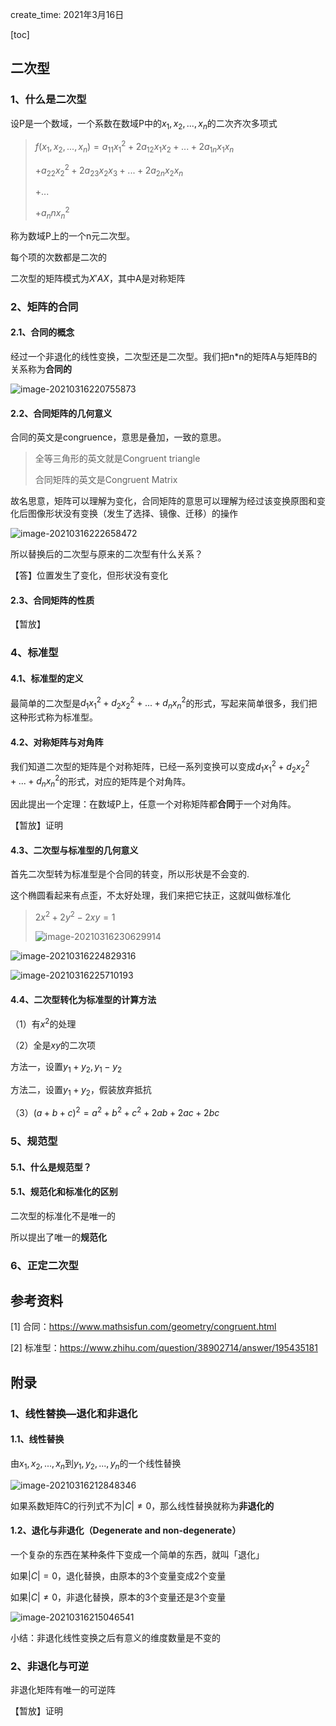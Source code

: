create_time: 2021年3月16日

[toc]

## 二次型

### 1、什么是二次型

设P是一个数域，一个系数在数域P中的$x_1,x_2,...,x_n$的二次齐次多项式

> $f(x_1,x_2,...,x_n) = a_{11}x^2_1 + 2a_{12}x_1x_2 + ...+2a_{1n}x_1x_n$
>
> $+a_{22}x^2_2 + 2a_{23}x_2x_3+...+2a_{2n}x_2x_n$
>
> +...
>
> +$a_nnx^2_n$

称为数域P上的一个n元二次型。

每个项的次数都是二次的

二次型的矩阵模式为$X'AX$，其中A是对称矩阵



### 2、矩阵的合同

#### 2.1、合同的概念

经过一个非退化的线性变换，二次型还是二次型。我们把n*n的矩阵A与矩阵B的关系称为**合同的**

![image-20210316220755873](C:\Users\lalalala\mathProject\math\高等代数\images\矩阵合同.jpg)



#### 2.2、合同矩阵的几何意义

合同的英文是congruence，意思是叠加，一致的意思。

> 全等三角形的英文就是Congruent triangle
>
> 合同矩阵的英文是Congruent Matrix

故名思意，矩阵可以理解为变化，合同矩阵的意思可以理解为经过该变换原图和变化后图像形状没有变换（发生了选择、镜像、迁移）的操作

![image-20210316222658472](C:\Users\lalalala\mathProject\math\高等代数\images\合同的change.png)

所以替换后的二次型与原来的二次型有什么关系？

【答】位置发生了变化，但形状没有变化



#### 2.3、合同矩阵的性质

【暂放】

### 4、标准型

#### 4.1、标准型的定义

最简单的二次型是$d_1x^2_1 + d_2x^2_2 + ... + d_nx^2_n$的形式，写起来简单很多，我们把这种形式称为标准型。

#### 4.2、对称矩阵与对角阵

我们知道二次型的矩阵是个对称矩阵，已经一系列变换可以变成$d_1x^2_1 + d_2x^2_2 + ... + d_nx^2_n$的形式，对应的矩阵是个对角阵。

因此提出一个定理：在数域P上，任意一个对称矩阵都**合同**于一个对角阵。

【暂放】证明

#### 4.3、二次型与标准型的几何意义

首先二次型转为标准型是个合同的转变，所以形状是不会变的.

这个椭圆看起来有点歪，不太好处理，我们来把它扶正，这就叫做标准化

> $2x^2+2y^2-2xy=1$
>
> ![image-20210316230629914](C:\Users\lalalala\mathProject\math\高等代数\images\似乎不太对的对角化.png)

![image-20210316224829316](C:\Users\lalalala\AppData\Roaming\Typora\typora-user-images\image-20210316224829316.png)

![image-20210316225710193](C:\Users\lalalala\AppData\Roaming\Typora\typora-user-images\image-20210316225710193.png)



#### 4.4、二次型转化为标准型的计算方法

（1）有$x^2$的处理

（2）全是$xy$的二次项

方法一，设置$y_1+y_2,y_1-y_2$

方法二，设置$y_1+y_2$，假装放弃抵抗

（3）$(a+b+c)^2 =a^2+b^2+c^2+2ab+2ac+2bc$





### 5、规范型

#### 5.1、什么是规范型？





#### 5.1、规范化和标准化的区别

二次型的标准化不是唯一的

所以提出了唯一的**规范化**



### 6、正定二次型





## 参考资料

[1] 合同：https://www.mathsisfun.com/geometry/congruent.html

[2] 标准型：https://www.zhihu.com/question/38902714/answer/195435181



## 附录

### 1、线性替换—退化和非退化

#### 1.1、线性替换

由$x_1,x_2,...,x_n$到$y_1,y_2,...,y_n$的一个线性替换

![image-20210316212848346](C:\Users\lalalala\mathProject\math\高等代数\images\二次型1.jpg)

如果系数矩阵C的行列式不为$|C| \neq 0$，那么线性替换就称为**非退化的**



#### 1.2、退化与非退化（Degenerate and non-degenerate）

一个复杂的东西在某种条件下变成一个简单的东西，就叫「退化」

如果$|C| = 0$，退化替换，由原本的3个变量变成2个变量

如果$|C| \neq 0$，非退化替换，原本的3个变量还是3个变量

![image-20210316215046541](C:\Users\lalalala\mathProject\math\高等代数\images\退化替换与非退化替换.png)

小结：非退化线性变换之后有意义的维度数量是不变的



### 2、非退化与可逆

非退化矩阵有唯一的可逆阵

【暂放】证明





​	



















